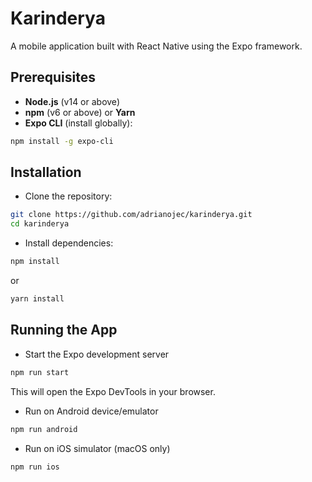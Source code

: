 # Karinderya

A mobile application built with React Native using the Expo framework.

## Prerequisites

- **Node.js** (v14 or above)  
- **npm** (v6 or above) or **Yarn**  
- **Expo CLI** (install globally):

```bash
npm install -g expo-cli
```

## Installation
- Clone the repository:
```bash
git clone https://github.com/adrianojec/karinderya.git
cd karinderya
```

- Install dependencies:

```bash
npm install
```
or
```bash
yarn install
```

## Running the App
- Start the Expo development server

```bash
npm run start
```
This will open the Expo DevTools in your browser.

- Run on Android device/emulator

```bash
npm run android
```

- Run on iOS simulator (macOS only)

```bash
npm run ios
```
